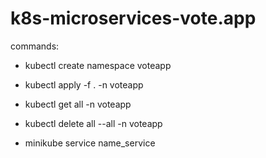 # k8s-microservices-vote.app

commands:
- kubectl create namespace voteapp
- kubectl apply -f . -n voteapp
- kubectl get all -n voteapp
- kubectl delete all --all -n voteapp

- minikube service name_service